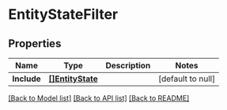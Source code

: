 # EntityStateFilter

## Properties
Name | Type | Description | Notes
------------ | ------------- | ------------- | -------------
**Include** | [**[]EntityState**](EntityState.md) |  | [default to null]

[[Back to Model list]](../README.md#documentation-for-models) [[Back to API list]](../README.md#documentation-for-api-endpoints) [[Back to README]](../README.md)

